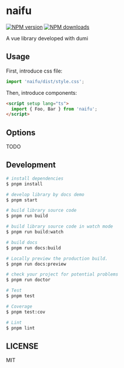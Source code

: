 # naifu

[![NPM version](https://img.shields.io/npm/v/naifu.svg?style=flat)](https://npmjs.org/package/naifu)
[![NPM downloads](http://img.shields.io/npm/dm/naifu.svg?style=flat)](https://npmjs.org/package/naifu)

A vue library developed with dumi

## Usage

First, introduce css file:

```ts
import 'naifu/dist/style.css';
```

Then, introduce components:

```html
<script setup lang="ts">
  import { Foo, Bar } from 'naifu';
</script>
```

## Options

TODO

## Development

```bash
# install dependencies
$ pnpm install

# develop library by docs demo
$ pnpm start

# build library source code
$ pnpm run build

# build library source code in watch mode
$ pnpm run build:watch

# build docs
$ pnpm run docs:build

# Locally preview the production build.
$ pnpm run docs:preview

# check your project for potential problems
$ pnpm run doctor

# Test
$ pnpm test

# Coverage
$ pnpm test:cov

# Lint
$ pnpm lint
```

## LICENSE

MIT
